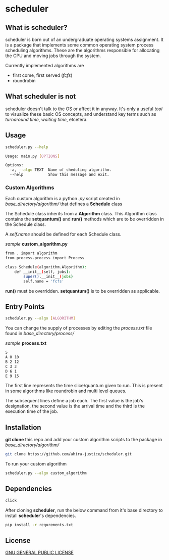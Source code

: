 # scheduler

## What is scheduler?

scheduler is born out of an undergraduate operating systems assignment. It is a package that implements some common operating system process scheduling algorithms. These are the algorithms responsible for allocating the CPU and moving jobs through the system.

Currently implemented algorithms are

- first come, first served (_fcfs_)
- roundrobin

## What scheduler is **not**

scheduler doesn't talk to the OS or affect it in anyway. It's only a useful _tool_ to visualize these basic OS concepts, and understand key terms such as _turnaround time_, _waiting time_, etcetera.

## Usage
```sh
scheduler.py --help

Usage: main.py [OPTIONS]

Options:
  -a, --algo TEXT  Name of sheduling algorithm.
  --help           Show this message and exit.
```

### Custom Algorithms
Each custom algorithm is a python _.py_ script created in _base_directory/algorithm/_ that defines a **Schedule** class

The Schedule class inherits from a **Algorithm** class. This Algorithm class contains the **setquantum()** and **run()** methods which are to be overridden in the Schedule class.

A _self.name_ should be defined for each Schedule class.

_sample_ **custom_algorithm.py**
```sh
from . import algorithm
from process.process import Process

class Schedule(algorithm.Algorithm):
    def __init__(self, jobs):
        super().__init__(jobs)
        self.name = 'fcfs'

```

**run()** must be overridden. **setquantum()** is to be overridden as applicable.

## Entry Points
```sh
scheduler.py --algo [ALGORITHM]
```
You can change the supply of processes by editing the _process.txt_ file found in _base_directory/process/_

_sample_ **process.txt**
```sh
5
A 0 10
B 2 12
C 3 3
D 6 1
E 9 15
```
The first line represents the time slice/quantum given to run. This is present in some algorithms like roundrobin and multi level queues.

The subsequent lines define a job each. The first value is the job's designation, the second value is the arrival time and the third is the execution time of the job.

## Installation
**git clone** this repo and add your custom algorithm scripts to the package in _base_directory/algorithm/_

```sh
git clone https://github.com/ahira-justice/scheduler.git
```

To run your custom algorithm

```sh
scheduler.py --algo custom_algorithm
```

## Dependencies
```sh
click
```

After cloning **scheduler**, run the below command from it's base directory to install **scheduler**'s dependencies.
```sh
pip install -r requrements.txt
```

## License

[GNU GENERAL PUBLIC LICENSE](LICENSE)
